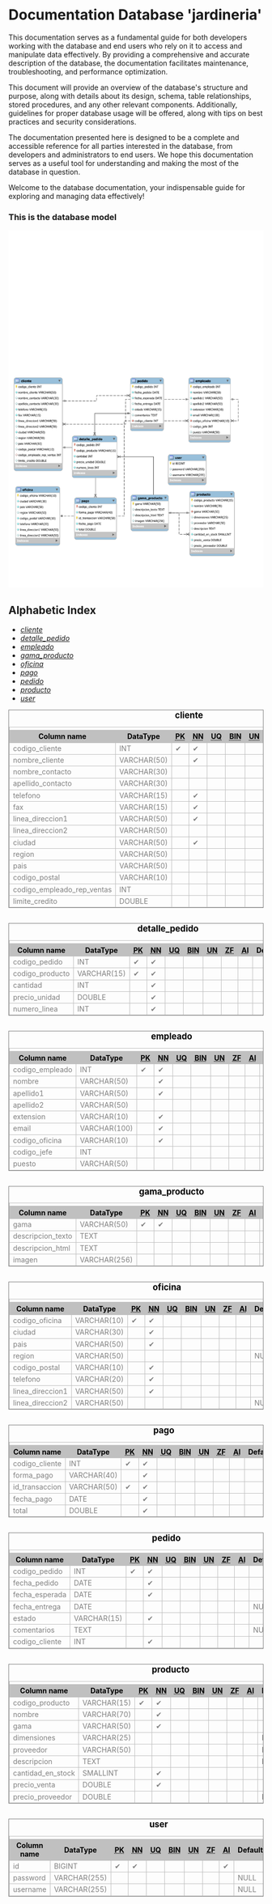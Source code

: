 
# Documentation Database 'jardineria'

This documentation serves as a fundamental guide for both developers working with the database and end users who rely on it to access and manipulate data effectively. By providing a comprehensive and accurate description of the database, the documentation facilitates maintenance, troubleshooting, and performance optimization.

This document will provide an overview of the database's structure and purpose, along with details about its design, schema, table relationships, stored procedures, and any other relevant components. Additionally, guidelines for proper database usage will be offered, along with tips on best practices and security considerations.

The documentation presented here is designed to be a complete and accessible reference for all parties interested in the database, from developers and administrators to end users. We hope this documentation serves as a useful tool for understanding and making the most of the database in question.

Welcome to the database documentation, your indispensable guide for exploring and managing data effectively!


### This is the database model
![](../img/db_jardineria_model_img.svg)


<head>
    <style type="text/css">
    table{
        width: 100%;
        margin-bottom: 30px;
    }
    abbr{
        cursor: help;
    }
    table, td, th{
        border-style: solid;
        border-width: 1px;
    }
    table caption{
        font-size: 120%;
        font-weight: bold;
    }
    caption{
        color: black;
    }
    td, th{
        border-color: silver;
    }
    tr:hover{
        color: #333;
        background-color: #F2F2F2;
    }
    th{
        background-color: silver;
        color: black;
    }
    td{
        color: gray;
    }
    ul{
        font-style: italic;
    }
    #title-sect{
        color: gray;
        text-align: right;
    }
    .proj-desc{
        text-align: right;
    }
    </style>
</head>
<body>
<p>
</p>
<p class="proj-desc">
<em></em>
</p>
</div>
<h2>Alphabetic Index</h2>
<ul>
<li><a href='#cliente'>cliente</a></li>
<li><a href='#detalle_pedido'>detalle_pedido</a></li>
<li><a href='#empleado'>empleado</a></li>
<li><a href='#gama_producto'>gama_producto</a></li>
<li><a href='#oficina'>oficina</a></li>
<li><a href='#pago'>pago</a></li>
<li><a href='#pedido'>pedido</a></li>
<li><a href='#producto'>producto</a></li>
<li><a href='#user'>user</a></li>
</ul>
<table id='cliente'>
<caption>cliente</caption>
<tr><td colspan='11'></td></tr>
<tr>
    <th>Column name</th>
    <th>DataType</th>
    <th><abbr title='Primary Key'>PK</abbr></th>
    <th><abbr title='Not Null'>NN</abbr></th>
    <th><abbr title='Unique'>UQ</abbr></th>
    <th><abbr title='Binary'>BIN</abbr></th>
    <th><abbr title='Unsigned'>UN</abbr></th>
    <th><abbr title='Zero Fill'>ZF</abbr></th>
    <th><abbr title='Auto Increment'>AI</abbr></th>
    <th>Default</th>
    <th>Comment</th>
</tr>
<tr>
    <td>codigo_cliente</td>
    <td>INT</td>
    <td>&#10004;</td>
    <td>&#10004;</td>
    <td>&nbsp;</td>
    <td>&nbsp;</td>
    <td>&nbsp;</td>
    <td>&nbsp;</td>
    <td class='attr'>&nbsp;</td>
    <td></td>
    <td></td>
</tr>
<tr>
    <td>nombre_cliente</td>
    <td>VARCHAR(50)</td>
    <td>&nbsp;</td>
    <td>&#10004;</td>
    <td>&nbsp;</td>
    <td>&nbsp;</td>
    <td>&nbsp;</td>
    <td>&nbsp;</td>
    <td class='attr'>&nbsp;</td>
    <td></td>
    <td></td>
</tr>
<tr>
    <td>nombre_contacto</td>
    <td>VARCHAR(30)</td>
    <td>&nbsp;</td>
    <td>&nbsp;</td>
    <td>&nbsp;</td>
    <td>&nbsp;</td>
    <td>&nbsp;</td>
    <td>&nbsp;</td>
    <td class='attr'>&nbsp;</td>
    <td>NULL</td>
    <td></td>
</tr>
<tr>
    <td>apellido_contacto</td>
    <td>VARCHAR(30)</td>
    <td>&nbsp;</td>
    <td>&nbsp;</td>
    <td>&nbsp;</td>
    <td>&nbsp;</td>
    <td>&nbsp;</td>
    <td>&nbsp;</td>
    <td class='attr'>&nbsp;</td>
    <td>NULL</td>
    <td></td>
</tr>
<tr>
    <td>telefono</td>
    <td>VARCHAR(15)</td>
    <td>&nbsp;</td>
    <td>&#10004;</td>
    <td>&nbsp;</td>
    <td>&nbsp;</td>
    <td>&nbsp;</td>
    <td>&nbsp;</td>
    <td class='attr'>&nbsp;</td>
    <td></td>
    <td></td>
</tr>
<tr>
    <td>fax</td>
    <td>VARCHAR(15)</td>
    <td>&nbsp;</td>
    <td>&#10004;</td>
    <td>&nbsp;</td>
    <td>&nbsp;</td>
    <td>&nbsp;</td>
    <td>&nbsp;</td>
    <td class='attr'>&nbsp;</td>
    <td></td>
    <td></td>
</tr>
<tr>
    <td>linea_direccion1</td>
    <td>VARCHAR(50)</td>
    <td>&nbsp;</td>
    <td>&#10004;</td>
    <td>&nbsp;</td>
    <td>&nbsp;</td>
    <td>&nbsp;</td>
    <td>&nbsp;</td>
    <td class='attr'>&nbsp;</td>
    <td></td>
    <td></td>
</tr>
<tr>
    <td>linea_direccion2</td>
    <td>VARCHAR(50)</td>
    <td>&nbsp;</td>
    <td>&nbsp;</td>
    <td>&nbsp;</td>
    <td>&nbsp;</td>
    <td>&nbsp;</td>
    <td>&nbsp;</td>
    <td class='attr'>&nbsp;</td>
    <td>NULL</td>
    <td></td>
</tr>
<tr>
    <td>ciudad</td>
    <td>VARCHAR(50)</td>
    <td>&nbsp;</td>
    <td>&#10004;</td>
    <td>&nbsp;</td>
    <td>&nbsp;</td>
    <td>&nbsp;</td>
    <td>&nbsp;</td>
    <td class='attr'>&nbsp;</td>
    <td></td>
    <td></td>
</tr>
<tr>
    <td>region</td>
    <td>VARCHAR(50)</td>
    <td>&nbsp;</td>
    <td>&nbsp;</td>
    <td>&nbsp;</td>
    <td>&nbsp;</td>
    <td>&nbsp;</td>
    <td>&nbsp;</td>
    <td class='attr'>&nbsp;</td>
    <td>NULL</td>
    <td></td>
</tr>
<tr>
    <td>pais</td>
    <td>VARCHAR(50)</td>
    <td>&nbsp;</td>
    <td>&nbsp;</td>
    <td>&nbsp;</td>
    <td>&nbsp;</td>
    <td>&nbsp;</td>
    <td>&nbsp;</td>
    <td class='attr'>&nbsp;</td>
    <td>NULL</td>
    <td></td>
</tr>
<tr>
    <td>codigo_postal</td>
    <td>VARCHAR(10)</td>
    <td>&nbsp;</td>
    <td>&nbsp;</td>
    <td>&nbsp;</td>
    <td>&nbsp;</td>
    <td>&nbsp;</td>
    <td>&nbsp;</td>
    <td class='attr'>&nbsp;</td>
    <td>NULL</td>
    <td></td>
</tr>
<tr>
    <td>codigo_empleado_rep_ventas</td>
    <td>INT</td>
    <td>&nbsp;</td>
    <td>&nbsp;</td>
    <td>&nbsp;</td>
    <td>&nbsp;</td>
    <td>&nbsp;</td>
    <td>&nbsp;</td>
    <td class='attr'>&nbsp;</td>
    <td>NULL</td>
    <td></td>
</tr>
<tr>
    <td>limite_credito</td>
    <td>DOUBLE</td>
    <td>&nbsp;</td>
    <td>&nbsp;</td>
    <td>&nbsp;</td>
    <td>&nbsp;</td>
    <td>&nbsp;</td>
    <td>&nbsp;</td>
    <td class='attr'>&nbsp;</td>
    <td>NULL</td>
    <td></td>
</tr>
<table id='detalle_pedido'>
<caption>detalle_pedido</caption>
<tr><td colspan='11'></td></tr>
<tr>
    <th>Column name</th>
    <th>DataType</th>
    <th><abbr title='Primary Key'>PK</abbr></th>
    <th><abbr title='Not Null'>NN</abbr></th>
    <th><abbr title='Unique'>UQ</abbr></th>
    <th><abbr title='Binary'>BIN</abbr></th>
    <th><abbr title='Unsigned'>UN</abbr></th>
    <th><abbr title='Zero Fill'>ZF</abbr></th>
    <th><abbr title='Auto Increment'>AI</abbr></th>
    <th>Default</th>
    <th>Comment</th>
</tr>
<tr>
    <td>codigo_pedido</td>
    <td>INT</td>
    <td>&#10004;</td>
    <td>&#10004;</td>
    <td>&nbsp;</td>
    <td>&nbsp;</td>
    <td>&nbsp;</td>
    <td>&nbsp;</td>
    <td class='attr'>&nbsp;</td>
    <td></td>
    <td></td>
</tr>
<tr>
    <td>codigo_producto</td>
    <td>VARCHAR(15)</td>
    <td>&#10004;</td>
    <td>&#10004;</td>
    <td>&nbsp;</td>
    <td>&nbsp;</td>
    <td>&nbsp;</td>
    <td>&nbsp;</td>
    <td class='attr'>&nbsp;</td>
    <td></td>
    <td></td>
</tr>
<tr>
    <td>cantidad</td>
    <td>INT</td>
    <td>&nbsp;</td>
    <td>&#10004;</td>
    <td>&nbsp;</td>
    <td>&nbsp;</td>
    <td>&nbsp;</td>
    <td>&nbsp;</td>
    <td class='attr'>&nbsp;</td>
    <td></td>
    <td></td>
</tr>
<tr>
    <td>precio_unidad</td>
    <td>DOUBLE</td>
    <td>&nbsp;</td>
    <td>&#10004;</td>
    <td>&nbsp;</td>
    <td>&nbsp;</td>
    <td>&nbsp;</td>
    <td>&nbsp;</td>
    <td class='attr'>&nbsp;</td>
    <td></td>
    <td></td>
</tr>
<tr>
    <td>numero_linea</td>
    <td>INT</td>
    <td>&nbsp;</td>
    <td>&#10004;</td>
    <td>&nbsp;</td>
    <td>&nbsp;</td>
    <td>&nbsp;</td>
    <td>&nbsp;</td>
    <td class='attr'>&nbsp;</td>
    <td></td>
    <td></td>
</tr>
<table id='empleado'>
<caption>empleado</caption>
<tr><td colspan='11'></td></tr>
<tr>
    <th>Column name</th>
    <th>DataType</th>
    <th><abbr title='Primary Key'>PK</abbr></th>
    <th><abbr title='Not Null'>NN</abbr></th>
    <th><abbr title='Unique'>UQ</abbr></th>
    <th><abbr title='Binary'>BIN</abbr></th>
    <th><abbr title='Unsigned'>UN</abbr></th>
    <th><abbr title='Zero Fill'>ZF</abbr></th>
    <th><abbr title='Auto Increment'>AI</abbr></th>
    <th>Default</th>
    <th>Comment</th>
</tr>
<tr>
    <td>codigo_empleado</td>
    <td>INT</td>
    <td>&#10004;</td>
    <td>&#10004;</td>
    <td>&nbsp;</td>
    <td>&nbsp;</td>
    <td>&nbsp;</td>
    <td>&nbsp;</td>
    <td class='attr'>&nbsp;</td>
    <td></td>
    <td></td>
</tr>
<tr>
    <td>nombre</td>
    <td>VARCHAR(50)</td>
    <td>&nbsp;</td>
    <td>&#10004;</td>
    <td>&nbsp;</td>
    <td>&nbsp;</td>
    <td>&nbsp;</td>
    <td>&nbsp;</td>
    <td class='attr'>&nbsp;</td>
    <td></td>
    <td></td>
</tr>
<tr>
    <td>apellido1</td>
    <td>VARCHAR(50)</td>
    <td>&nbsp;</td>
    <td>&#10004;</td>
    <td>&nbsp;</td>
    <td>&nbsp;</td>
    <td>&nbsp;</td>
    <td>&nbsp;</td>
    <td class='attr'>&nbsp;</td>
    <td></td>
    <td></td>
</tr>
<tr>
    <td>apellido2</td>
    <td>VARCHAR(50)</td>
    <td>&nbsp;</td>
    <td>&nbsp;</td>
    <td>&nbsp;</td>
    <td>&nbsp;</td>
    <td>&nbsp;</td>
    <td>&nbsp;</td>
    <td class='attr'>&nbsp;</td>
    <td>NULL</td>
    <td></td>
</tr>
<tr>
    <td>extension</td>
    <td>VARCHAR(10)</td>
    <td>&nbsp;</td>
    <td>&#10004;</td>
    <td>&nbsp;</td>
    <td>&nbsp;</td>
    <td>&nbsp;</td>
    <td>&nbsp;</td>
    <td class='attr'>&nbsp;</td>
    <td></td>
    <td></td>
</tr>
<tr>
    <td>email</td>
    <td>VARCHAR(100)</td>
    <td>&nbsp;</td>
    <td>&#10004;</td>
    <td>&nbsp;</td>
    <td>&nbsp;</td>
    <td>&nbsp;</td>
    <td>&nbsp;</td>
    <td class='attr'>&nbsp;</td>
    <td></td>
    <td></td>
</tr>
<tr>
    <td>codigo_oficina</td>
    <td>VARCHAR(10)</td>
    <td>&nbsp;</td>
    <td>&#10004;</td>
    <td>&nbsp;</td>
    <td>&nbsp;</td>
    <td>&nbsp;</td>
    <td>&nbsp;</td>
    <td class='attr'>&nbsp;</td>
    <td></td>
    <td></td>
</tr>
<tr>
    <td>codigo_jefe</td>
    <td>INT</td>
    <td>&nbsp;</td>
    <td>&nbsp;</td>
    <td>&nbsp;</td>
    <td>&nbsp;</td>
    <td>&nbsp;</td>
    <td>&nbsp;</td>
    <td class='attr'>&nbsp;</td>
    <td>NULL</td>
    <td></td>
</tr>
<tr>
    <td>puesto</td>
    <td>VARCHAR(50)</td>
    <td>&nbsp;</td>
    <td>&nbsp;</td>
    <td>&nbsp;</td>
    <td>&nbsp;</td>
    <td>&nbsp;</td>
    <td>&nbsp;</td>
    <td class='attr'>&nbsp;</td>
    <td>NULL</td>
    <td></td>
</tr>
<table id='gama_producto'>
<caption>gama_producto</caption>
<tr><td colspan='11'></td></tr>
<tr>
    <th>Column name</th>
    <th>DataType</th>
    <th><abbr title='Primary Key'>PK</abbr></th>
    <th><abbr title='Not Null'>NN</abbr></th>
    <th><abbr title='Unique'>UQ</abbr></th>
    <th><abbr title='Binary'>BIN</abbr></th>
    <th><abbr title='Unsigned'>UN</abbr></th>
    <th><abbr title='Zero Fill'>ZF</abbr></th>
    <th><abbr title='Auto Increment'>AI</abbr></th>
    <th>Default</th>
    <th>Comment</th>
</tr>
<tr>
    <td>gama</td>
    <td>VARCHAR(50)</td>
    <td>&#10004;</td>
    <td>&#10004;</td>
    <td>&nbsp;</td>
    <td>&nbsp;</td>
    <td>&nbsp;</td>
    <td>&nbsp;</td>
    <td class='attr'>&nbsp;</td>
    <td></td>
    <td></td>
</tr>
<tr>
    <td>descripcion_texto</td>
    <td>TEXT</td>
    <td>&nbsp;</td>
    <td>&nbsp;</td>
    <td>&nbsp;</td>
    <td>&nbsp;</td>
    <td>&nbsp;</td>
    <td>&nbsp;</td>
    <td class='attr'>&nbsp;</td>
    <td>NULL</td>
    <td></td>
</tr>
<tr>
    <td>descripcion_html</td>
    <td>TEXT</td>
    <td>&nbsp;</td>
    <td>&nbsp;</td>
    <td>&nbsp;</td>
    <td>&nbsp;</td>
    <td>&nbsp;</td>
    <td>&nbsp;</td>
    <td class='attr'>&nbsp;</td>
    <td>NULL</td>
    <td></td>
</tr>
<tr>
    <td>imagen</td>
    <td>VARCHAR(256)</td>
    <td>&nbsp;</td>
    <td>&nbsp;</td>
    <td>&nbsp;</td>
    <td>&nbsp;</td>
    <td>&nbsp;</td>
    <td>&nbsp;</td>
    <td class='attr'>&nbsp;</td>
    <td>NULL</td>
    <td></td>
</tr>
<table id='oficina'>
<caption>oficina</caption>
<tr><td colspan='11'></td></tr>
<tr>
    <th>Column name</th>
    <th>DataType</th>
    <th><abbr title='Primary Key'>PK</abbr></th>
    <th><abbr title='Not Null'>NN</abbr></th>
    <th><abbr title='Unique'>UQ</abbr></th>
    <th><abbr title='Binary'>BIN</abbr></th>
    <th><abbr title='Unsigned'>UN</abbr></th>
    <th><abbr title='Zero Fill'>ZF</abbr></th>
    <th><abbr title='Auto Increment'>AI</abbr></th>
    <th>Default</th>
    <th>Comment</th>
</tr>
<tr>
    <td>codigo_oficina</td>
    <td>VARCHAR(10)</td>
    <td>&#10004;</td>
    <td>&#10004;</td>
    <td>&nbsp;</td>
    <td>&nbsp;</td>
    <td>&nbsp;</td>
    <td>&nbsp;</td>
    <td class='attr'>&nbsp;</td>
    <td></td>
    <td></td>
</tr>
<tr>
    <td>ciudad</td>
    <td>VARCHAR(30)</td>
    <td>&nbsp;</td>
    <td>&#10004;</td>
    <td>&nbsp;</td>
    <td>&nbsp;</td>
    <td>&nbsp;</td>
    <td>&nbsp;</td>
    <td class='attr'>&nbsp;</td>
    <td></td>
    <td></td>
</tr>
<tr>
    <td>pais</td>
    <td>VARCHAR(50)</td>
    <td>&nbsp;</td>
    <td>&#10004;</td>
    <td>&nbsp;</td>
    <td>&nbsp;</td>
    <td>&nbsp;</td>
    <td>&nbsp;</td>
    <td class='attr'>&nbsp;</td>
    <td></td>
    <td></td>
</tr>
<tr>
    <td>region</td>
    <td>VARCHAR(50)</td>
    <td>&nbsp;</td>
    <td>&nbsp;</td>
    <td>&nbsp;</td>
    <td>&nbsp;</td>
    <td>&nbsp;</td>
    <td>&nbsp;</td>
    <td class='attr'>&nbsp;</td>
    <td>NULL</td>
    <td></td>
</tr>
<tr>
    <td>codigo_postal</td>
    <td>VARCHAR(10)</td>
    <td>&nbsp;</td>
    <td>&#10004;</td>
    <td>&nbsp;</td>
    <td>&nbsp;</td>
    <td>&nbsp;</td>
    <td>&nbsp;</td>
    <td class='attr'>&nbsp;</td>
    <td></td>
    <td></td>
</tr>
<tr>
    <td>telefono</td>
    <td>VARCHAR(20)</td>
    <td>&nbsp;</td>
    <td>&#10004;</td>
    <td>&nbsp;</td>
    <td>&nbsp;</td>
    <td>&nbsp;</td>
    <td>&nbsp;</td>
    <td class='attr'>&nbsp;</td>
    <td></td>
    <td></td>
</tr>
<tr>
    <td>linea_direccion1</td>
    <td>VARCHAR(50)</td>
    <td>&nbsp;</td>
    <td>&#10004;</td>
    <td>&nbsp;</td>
    <td>&nbsp;</td>
    <td>&nbsp;</td>
    <td>&nbsp;</td>
    <td class='attr'>&nbsp;</td>
    <td></td>
    <td></td>
</tr>
<tr>
    <td>linea_direccion2</td>
    <td>VARCHAR(50)</td>
    <td>&nbsp;</td>
    <td>&nbsp;</td>
    <td>&nbsp;</td>
    <td>&nbsp;</td>
    <td>&nbsp;</td>
    <td>&nbsp;</td>
    <td class='attr'>&nbsp;</td>
    <td>NULL</td>
    <td></td>
</tr>
<table id='pago'>
<caption>pago</caption>
<tr><td colspan='11'></td></tr>
<tr>
    <th>Column name</th>
    <th>DataType</th>
    <th><abbr title='Primary Key'>PK</abbr></th>
    <th><abbr title='Not Null'>NN</abbr></th>
    <th><abbr title='Unique'>UQ</abbr></th>
    <th><abbr title='Binary'>BIN</abbr></th>
    <th><abbr title='Unsigned'>UN</abbr></th>
    <th><abbr title='Zero Fill'>ZF</abbr></th>
    <th><abbr title='Auto Increment'>AI</abbr></th>
    <th>Default</th>
    <th>Comment</th>
</tr>
<tr>
    <td>codigo_cliente</td>
    <td>INT</td>
    <td>&#10004;</td>
    <td>&#10004;</td>
    <td>&nbsp;</td>
    <td>&nbsp;</td>
    <td>&nbsp;</td>
    <td>&nbsp;</td>
    <td class='attr'>&nbsp;</td>
    <td></td>
    <td></td>
</tr>
<tr>
    <td>forma_pago</td>
    <td>VARCHAR(40)</td>
    <td>&nbsp;</td>
    <td>&#10004;</td>
    <td>&nbsp;</td>
    <td>&nbsp;</td>
    <td>&nbsp;</td>
    <td>&nbsp;</td>
    <td class='attr'>&nbsp;</td>
    <td></td>
    <td></td>
</tr>
<tr>
    <td>id_transaccion</td>
    <td>VARCHAR(50)</td>
    <td>&#10004;</td>
    <td>&#10004;</td>
    <td>&nbsp;</td>
    <td>&nbsp;</td>
    <td>&nbsp;</td>
    <td>&nbsp;</td>
    <td class='attr'>&nbsp;</td>
    <td></td>
    <td></td>
</tr>
<tr>
    <td>fecha_pago</td>
    <td>DATE</td>
    <td>&nbsp;</td>
    <td>&#10004;</td>
    <td>&nbsp;</td>
    <td>&nbsp;</td>
    <td>&nbsp;</td>
    <td>&nbsp;</td>
    <td class='attr'>&nbsp;</td>
    <td></td>
    <td></td>
</tr>
<tr>
    <td>total</td>
    <td>DOUBLE</td>
    <td>&nbsp;</td>
    <td>&#10004;</td>
    <td>&nbsp;</td>
    <td>&nbsp;</td>
    <td>&nbsp;</td>
    <td>&nbsp;</td>
    <td class='attr'>&nbsp;</td>
    <td></td>
    <td></td>
</tr>
<table id='pedido'>
<caption>pedido</caption>
<tr><td colspan='11'></td></tr>
<tr>
    <th>Column name</th>
    <th>DataType</th>
    <th><abbr title='Primary Key'>PK</abbr></th>
    <th><abbr title='Not Null'>NN</abbr></th>
    <th><abbr title='Unique'>UQ</abbr></th>
    <th><abbr title='Binary'>BIN</abbr></th>
    <th><abbr title='Unsigned'>UN</abbr></th>
    <th><abbr title='Zero Fill'>ZF</abbr></th>
    <th><abbr title='Auto Increment'>AI</abbr></th>
    <th>Default</th>
    <th>Comment</th>
</tr>
<tr>
    <td>codigo_pedido</td>
    <td>INT</td>
    <td>&#10004;</td>
    <td>&#10004;</td>
    <td>&nbsp;</td>
    <td>&nbsp;</td>
    <td>&nbsp;</td>
    <td>&nbsp;</td>
    <td class='attr'>&nbsp;</td>
    <td></td>
    <td></td>
</tr>
<tr>
    <td>fecha_pedido</td>
    <td>DATE</td>
    <td>&nbsp;</td>
    <td>&#10004;</td>
    <td>&nbsp;</td>
    <td>&nbsp;</td>
    <td>&nbsp;</td>
    <td>&nbsp;</td>
    <td class='attr'>&nbsp;</td>
    <td></td>
    <td></td>
</tr>
<tr>
    <td>fecha_esperada</td>
    <td>DATE</td>
    <td>&nbsp;</td>
    <td>&#10004;</td>
    <td>&nbsp;</td>
    <td>&nbsp;</td>
    <td>&nbsp;</td>
    <td>&nbsp;</td>
    <td class='attr'>&nbsp;</td>
    <td></td>
    <td></td>
</tr>
<tr>
    <td>fecha_entrega</td>
    <td>DATE</td>
    <td>&nbsp;</td>
    <td>&nbsp;</td>
    <td>&nbsp;</td>
    <td>&nbsp;</td>
    <td>&nbsp;</td>
    <td>&nbsp;</td>
    <td class='attr'>&nbsp;</td>
    <td>NULL</td>
    <td></td>
</tr>
<tr>
    <td>estado</td>
    <td>VARCHAR(15)</td>
    <td>&nbsp;</td>
    <td>&#10004;</td>
    <td>&nbsp;</td>
    <td>&nbsp;</td>
    <td>&nbsp;</td>
    <td>&nbsp;</td>
    <td class='attr'>&nbsp;</td>
    <td></td>
    <td></td>
</tr>
<tr>
    <td>comentarios</td>
    <td>TEXT</td>
    <td>&nbsp;</td>
    <td>&nbsp;</td>
    <td>&nbsp;</td>
    <td>&nbsp;</td>
    <td>&nbsp;</td>
    <td>&nbsp;</td>
    <td class='attr'>&nbsp;</td>
    <td>NULL</td>
    <td></td>
</tr>
<tr>
    <td>codigo_cliente</td>
    <td>INT</td>
    <td>&nbsp;</td>
    <td>&#10004;</td>
    <td>&nbsp;</td>
    <td>&nbsp;</td>
    <td>&nbsp;</td>
    <td>&nbsp;</td>
    <td class='attr'>&nbsp;</td>
    <td></td>
    <td></td>
</tr>
<table id='producto'>
<caption>producto</caption>
<tr><td colspan='11'></td></tr>
<tr>
    <th>Column name</th>
    <th>DataType</th>
    <th><abbr title='Primary Key'>PK</abbr></th>
    <th><abbr title='Not Null'>NN</abbr></th>
    <th><abbr title='Unique'>UQ</abbr></th>
    <th><abbr title='Binary'>BIN</abbr></th>
    <th><abbr title='Unsigned'>UN</abbr></th>
    <th><abbr title='Zero Fill'>ZF</abbr></th>
    <th><abbr title='Auto Increment'>AI</abbr></th>
    <th>Default</th>
    <th>Comment</th>
</tr>
<tr>
    <td>codigo_producto</td>
    <td>VARCHAR(15)</td>
    <td>&#10004;</td>
    <td>&#10004;</td>
    <td>&nbsp;</td>
    <td>&nbsp;</td>
    <td>&nbsp;</td>
    <td>&nbsp;</td>
    <td class='attr'>&nbsp;</td>
    <td></td>
    <td></td>
</tr>
<tr>
    <td>nombre</td>
    <td>VARCHAR(70)</td>
    <td>&nbsp;</td>
    <td>&#10004;</td>
    <td>&nbsp;</td>
    <td>&nbsp;</td>
    <td>&nbsp;</td>
    <td>&nbsp;</td>
    <td class='attr'>&nbsp;</td>
    <td></td>
    <td></td>
</tr>
<tr>
    <td>gama</td>
    <td>VARCHAR(50)</td>
    <td>&nbsp;</td>
    <td>&#10004;</td>
    <td>&nbsp;</td>
    <td>&nbsp;</td>
    <td>&nbsp;</td>
    <td>&nbsp;</td>
    <td class='attr'>&nbsp;</td>
    <td></td>
    <td></td>
</tr>
<tr>
    <td>dimensiones</td>
    <td>VARCHAR(25)</td>
    <td>&nbsp;</td>
    <td>&nbsp;</td>
    <td>&nbsp;</td>
    <td>&nbsp;</td>
    <td>&nbsp;</td>
    <td>&nbsp;</td>
    <td class='attr'>&nbsp;</td>
    <td>NULL</td>
    <td></td>
</tr>
<tr>
    <td>proveedor</td>
    <td>VARCHAR(50)</td>
    <td>&nbsp;</td>
    <td>&nbsp;</td>
    <td>&nbsp;</td>
    <td>&nbsp;</td>
    <td>&nbsp;</td>
    <td>&nbsp;</td>
    <td class='attr'>&nbsp;</td>
    <td>NULL</td>
    <td></td>
</tr>
<tr>
    <td>descripcion</td>
    <td>TEXT</td>
    <td>&nbsp;</td>
    <td>&nbsp;</td>
    <td>&nbsp;</td>
    <td>&nbsp;</td>
    <td>&nbsp;</td>
    <td>&nbsp;</td>
    <td class='attr'>&nbsp;</td>
    <td>NULL</td>
    <td></td>
</tr>
<tr>
    <td>cantidad_en_stock</td>
    <td>SMALLINT</td>
    <td>&nbsp;</td>
    <td>&#10004;</td>
    <td>&nbsp;</td>
    <td>&nbsp;</td>
    <td>&nbsp;</td>
    <td>&nbsp;</td>
    <td class='attr'>&nbsp;</td>
    <td></td>
    <td></td>
</tr>
<tr>
    <td>precio_venta</td>
    <td>DOUBLE</td>
    <td>&nbsp;</td>
    <td>&#10004;</td>
    <td>&nbsp;</td>
    <td>&nbsp;</td>
    <td>&nbsp;</td>
    <td>&nbsp;</td>
    <td class='attr'>&nbsp;</td>
    <td></td>
    <td></td>
</tr>
<tr>
    <td>precio_proveedor</td>
    <td>DOUBLE</td>
    <td>&nbsp;</td>
    <td>&nbsp;</td>
    <td>&nbsp;</td>
    <td>&nbsp;</td>
    <td>&nbsp;</td>
    <td>&nbsp;</td>
    <td class='attr'>&nbsp;</td>
    <td>NULL</td>
    <td></td>
</tr>
<table id='user'>
<caption>user</caption>
<tr><td colspan='11'></td></tr>
<tr>
    <th>Column name</th>
    <th>DataType</th>
    <th><abbr title='Primary Key'>PK</abbr></th>
    <th><abbr title='Not Null'>NN</abbr></th>
    <th><abbr title='Unique'>UQ</abbr></th>
    <th><abbr title='Binary'>BIN</abbr></th>
    <th><abbr title='Unsigned'>UN</abbr></th>
    <th><abbr title='Zero Fill'>ZF</abbr></th>
    <th><abbr title='Auto Increment'>AI</abbr></th>
    <th>Default</th>
    <th>Comment</th>
</tr>
<tr>
    <td>id</td>
    <td>BIGINT</td>
    <td>&#10004;</td>
    <td>&#10004;</td>
    <td>&nbsp;</td>
    <td>&nbsp;</td>
    <td>&nbsp;</td>
    <td>&nbsp;</td>
    <td>&#10004;</td>
    <td></td>
    <td></td>
</tr>
<tr>
    <td>password</td>
    <td>VARCHAR(255)</td>
    <td>&nbsp;</td>
    <td>&nbsp;</td>
    <td>&nbsp;</td>
    <td>&nbsp;</td>
    <td>&nbsp;</td>
    <td>&nbsp;</td>
    <td class='attr'>&nbsp;</td>
    <td>NULL</td>
    <td></td>
</tr>
<tr>
    <td>username</td>
    <td>VARCHAR(255)</td>
    <td>&nbsp;</td>
    <td>&nbsp;</td>
    <td>&nbsp;</td>
    <td>&nbsp;</td>
    <td>&nbsp;</td>
    <td>&nbsp;</td>
    <td class='attr'>&nbsp;</td>
    <td>NULL</td>
    <td></td>
</tr>
</table>
